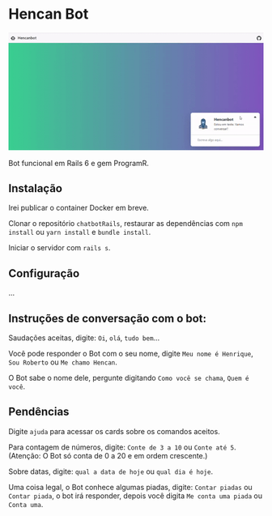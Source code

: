 # Hencan Bot

![](media/hencanbot.gif)

Bot funcional em Rails 6 e gem ProgramR.

## Instalação

Irei publicar o container Docker em breve.

Clonar o repositório `chatbotRails`, restaurar as dependências com `npm install` ou `yarn install` e `bundle install`.

Iniciar o servidor com `rails s`.

## Configuração

...

## Instruções de conversação com o bot:

Saudações aceitas, digite: `Oi`, `olá`, `tudo bem`...

Você pode responder o Bot com o seu nome, digite `Meu nome é Henrique`, `Sou Roberto` ou `Me chamo Hencan`.

O Bot sabe o nome dele, pergunte digitando `Como você se chama`, `Quem é você`.

## Pendências

Digite `ajuda` para acessar os cards sobre os comandos aceitos.

Para contagem de números, digite: `Conte de 3 a 10` ou `Conte até 5`.
(Atenção: O Bot só conta de 0 a 20 e em ordem crescente.)

Sobre datas, digite: `qual a data de hoje` ou `qual dia é hoje`.

Uma coisa legal, o Bot conhece algumas piadas, digite: `Contar piadas` ou `Contar piada`, o bot irá responder, depois você digita `Me conta uma piada` ou `Conta uma`.

